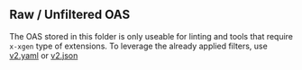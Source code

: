 ## Raw / Unfiltered OAS

The OAS stored in this folder is only useable for linting and tools that require `x-xgen` type of extensions. To leverage the already applied filters, use [v2.yaml](https://github.com/mongodb/openapi/blob/main/openapi/v2.yaml) or [v2.json](https://github.com/mongodb/openapi/blob/main/openapi/v2.json)